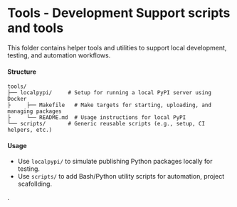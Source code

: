 # Tools - Development Support scripts and tools

This folder contains helper tools and utilities to support local development, testing, and automation workflows.

#### Structure

```
tools/
├── localpypi/     # Setup for running a local PyPI server using Docker
├     ├── Makefile   # Make targets for starting, uploading, and managing packages
├     └── README.md  # Usage instructions for local PyPI
└── scripts/       # Generic reusable scripts (e.g., setup, CI helpers, etc.)
```

#### Usage

* Use `localpypi/` to simulate publishing Python packages locally for testing.
* Use `scripts/` to add Bash/Python utility scripts for automation, project scafollding.

.
